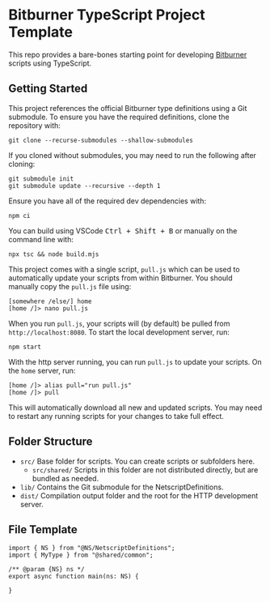 Bitburner TypeScript Project Template
=====================================

This repo provides a bare-bones starting point for developing [Bitburner](https://github.com/bitburner-official/bitburner-src) scripts using TypeScript.

Getting Started
---------------

This project references the official Bitburner type definitions using a Git submodule.
To ensure you have the required definitions, clone the repository with:

```
git clone --recurse-submodules --shallow-submodules
```

If you cloned without submodules, you may need to run the following after cloning:

```
git submodule init
git submodule update --recursive --depth 1
```

Ensure you have all of the required dev dependencies with:

```
npm ci
```

You can build using VSCode <kbd>Ctrl + Shift + B</kbd> or manually on the command line with:

```
npx tsc && node build.mjs
```

This project comes with a single script, `pull.js` which can be used to automatically update your scripts from within Bitburner. You should manually copy the `pull.js` file using:

```
[somewhere /else/] home
[home /]> nano pull.js
```

When you run `pull.js`, your scripts will (by default) be pulled from `http://localhost:8080`. To start the local development server, run:

```
npm start
```

With the http server running, you can run `pull.js` to update your scripts. On the `home` server, run:

```
[home /]> alias pull="run pull.js"
[home /]> pull
```

This will automatically download all new and updated scripts.  You may need to restart any running scripts for your changes to take full effect.

Folder Structure
----------------

- `src/` Base folder for scripts.  You can create scripts or subfolders here.
    - `src/shared/` Scripts in this folder are not distributed directly, but are bundled as needed.
- `lib/` Contains the Git submodule for the NetscriptDefinitions.
- `dist/` Compilation output folder and the root for the HTTP development server.

File Template
-------------

```
import { NS } from "@NS/NetscriptDefinitions";
import { MyType } from "@shared/common";

/** @param {NS} ns */
export async function main(ns: NS) {
  
}
```
